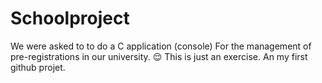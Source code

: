 # Schoolproject
We were asked to to do a C application (console) For the management 
of pre-registrations in our university.
😌 This is just an exercise. An my first github projet. 
